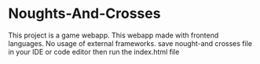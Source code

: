 # Noughts-And-Crosses
This project is a game webapp.
This webapp made with frontend languages.
No usage of external frameworks.
save nought-and crosses file in your IDE or code editor then run the index.html file
